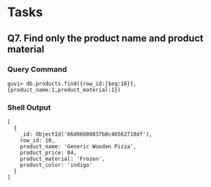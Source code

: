 # Tasks

## Q7. Find only the product name and product material

### Query Command

```console
guvi> db.products.find({row_id:{$eq:10}},{product_name:1,product_material:1})
```

### Shell Output

```console
[
  {
    _id: ObjectId('66d06080837b8c46562710df'),
    row_id: 10,
    product_name: 'Generic Wooden Pizza',
    product_price: 84,
    product_material: 'Frozen',
    product_color: 'indigo'
  }
]
```
